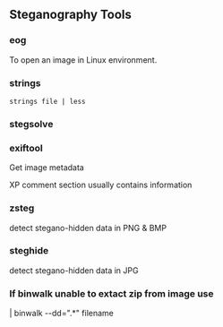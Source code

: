## Steganography Tools

### eog
To open an image in Linux environment.

### strings
`strings file | less`

### stegsolve

### exiftool
Get image metadata

XP comment section usually contains information

### zsteg
detect stegano-hidden data in PNG & BMP

### steghide
detect stegano-hidden data in JPG

### If binwalk unable to extact zip from image use
| binwalk --dd=".*" filename